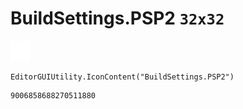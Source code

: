 # BuildSettings.PSP2 `32x32`
<img src="/img/BuildSettings.PSP2.png" width=32 height=32>

``` CSharp
EditorGUIUtility.IconContent("BuildSettings.PSP2")
```
```
9006858688270511880
```
